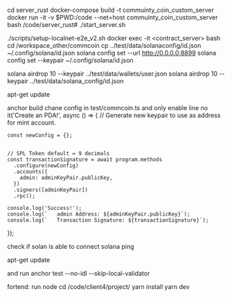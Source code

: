 cd server_rust
docker-compose build -t commuinty_coin_custom_server
docker run -it -v $PWD:/code --net=host commuinty_coin_custom_server bash
/code/server_rust# ./start_server.sh 


./scripts/setup-localnet-e2e_v2.sh
docker exec -it <contract_server> bash
cd /workspace_other/commcoin
cp ../test/data/solanaconfig/id.json ~/.config/solana/id.json
solana config set --url http://0.0.0.0:8899
solana config set --keypair ~/.config/solana/id.json


solana airdrop 10 --keypair ../test/data/wallets/user.json 
solana airdrop 10 --keypair ../test/data/solana_config/id.json

apt-get update

anchor build
chane config in test/commcoin.ts and only enable line no 
  it('Create an PDA!', async () => {
    // Generate new keypair to use as address for mint account.

    const newConfig = {};


    // SPL Token default = 9 decimals
    const transactionSignature = await program.methods
      .configure(newConfig)
      .accounts({
        admin: adminKeyPair.publicKey,
      })
      .signers([adminKeyPair])
      .rpc();

    console.log('Success!');
    console.log(`   admin Address: ${adminKeyPair.publicKey}`);
    console.log(`   Transaction Signature: ${transactionSignature}`);
  });

check if solan is able to connect
solana ping

apt-get update

and run 
anchor test --no-idl --skip-local-validator

fortend:
run node
cd /code/client4/project/ 
yarn install
yarn dev